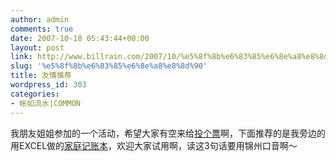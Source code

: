 ```yaml
---
author: admin
comments: true
date: 2007-10-18 05:43:44+00:00
layout: post
link: http://www.billrain.com/2007/10/%e5%8f%8b%e6%83%85%e6%8e%a8%e8%8d%90/
slug: '%e5%8f%8b%e6%83%85%e6%8e%a8%e8%8d%90'
title: 友情推荐
wordpress_id: 303
categories:
- 帐如流水|COMMON
---
```


我朋友姐姐参加的一个活动，希望大家有空来给[投个票](http://www.excitechina.com.cn/servlet/ContentServer?pagename=DFY/CNEX#blogDetail/-1001800)啊，下面推荐的是我旁边的用EXCEL做的[家庭记账本](http://www.billrain.com/Tools/YY.xls)，欢迎大家试用啊，读这3句话要用锦州口音啊～

